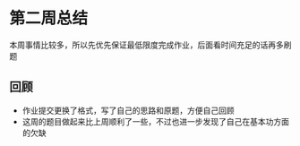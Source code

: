 # 第二周总结

本周事情比较多，所以先优先保证最低限度完成作业，后面看时间充足的话再多刷题

## 回顾
* 作业提交更换了格式，写了自己的思路和原题，方便自己回顾
* 这周的题目做起来比上周顺利了一些，不过也进一步发现了自己在基本功方面的欠缺
